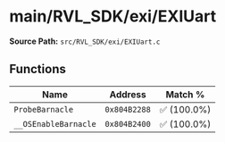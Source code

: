 # main/RVL_SDK/exi/EXIUart

**Source Path:** `src/RVL_SDK/exi/EXIUart.c`

## Functions

| Name | Address | Match % |
|------|---------|---------|
| `ProbeBarnacle` | `0x804B2288` | :white_check_mark: (100.0%) |
| `__OSEnableBarnacle` | `0x804B2400` | :white_check_mark: (100.0%) |